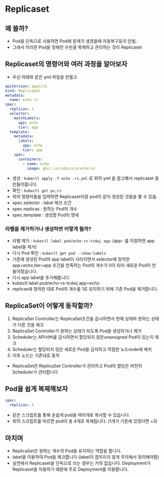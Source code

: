 # Replicaset
## 왜 쓸까?
- Pod을 단독으로 사용하면 Pod에 문제가 생겼을때 자동복구등이 안됨.
- 그래서 이러한 Pod을 정해진 수만큼 복제하고 관리하는 것이 Replicaset

## Replicaset의 명령어와 여러 과정을 알아보자
- 우선 아래와 같은 yml 파일을 만들고
```.yml
apiVersion: apps/v1
kind: ReplicaSet
metadata:
  name: echo-rs
spec:
  replicas: 1
  selector:
    matchLabels:
      app: echo
      tier: app
  template:
    metadata:
      labels:
        app: echo
        tier: app
    spec:
      containers:
        - name: echo
          image: ghcr.io/subicura/echo:v1
```

- 생성 : `kubectl apply -f echo -rs.yml` 로 위의 yml 을 참고해서 replicaset 을 만들어줍니다.
- 확인 : `kubectl get po,rs`
- 위의 명령어들을 입력하면 Replicaset이랑 pod이 같이 생성된 것들을 볼 수 있음.
- spec.selector : label 체크 조건
- spec.replicas : 원하는 Pod의 개수
- spec.template : 생성할 Pod의 명세

### 라벨을 제거하거나 생성하면 어떻게 될까?
- 라벨 제거 : `kubectl label pod/echo-rs-tcdwj app-`(app- 를 지정하면 app label을 제거)
- 다시 Pod 확인 : `kubectl get pod --show-labels`
- 기존에 생성된 Pod의 app label이 사라지면서 selector에 정의한 app=echo,tier=app 조건을 만족하는 Pod의 개수가 0이 되어 새로운 Pod이 만들어졌습니다.
- 다시 app label을 추가해봅니다.
- kubectl label pod/echo-rs-tcdwj app=echo
- replicas에 정의한 대로 Pod의 개수를 1로 유지하기 위해 기존 Pod을 제거합니다.

## ReplicaSet이 어떻게 동작할까?
1. ReplicaSet Controller는 ReplicaSet조건을 감시하면서 현재 상태와 원하는 상태가 다른 것을 체크
2. ReplicaSet Controller가 원하는 상태가 되도록 Pod을 생성하거나 제거
3. Scheduler는 API서버를 감시하면서 할당되지 않은unassigned Pod이 있는지 체크
4. Scheduler는 할당되지 않은 새로운 Pod을 감지하고 적절한 노드node에 배치
5. 이후 노드는 기존대로 동작

- ReplicaSet은 ReplicaSet Controller가 관리하고 Pod의 할당은 여전히 Scheduler가 관리합니다

## Pod을 쉽게 복제해보자
```.yml
spec:
  replicas: 4
```
- 같은 스크립트를 통해 손쉽게 pod을 여러개로 복사할 수 있습니다.
- 위의 스크립트를 따르면 pod이 총 4개로 복제됩니다. (1개가 기존에 있었다면 +3)
## 마치며
- ReplicaSet은 원하는 개수의 Pod을 유지하는 역할을 합니다.
- label을 이용하여 Pod을 체크합니다 (label이 겹치지지 않게 주의해서 정의해야함)
- 실전에서 Replicaset을 단독으로 쓰는 경우는 거의 없습니다. Deployment가 Replicaset을 이용하기 떄문에 주로 Deployment를 이용합니다.
